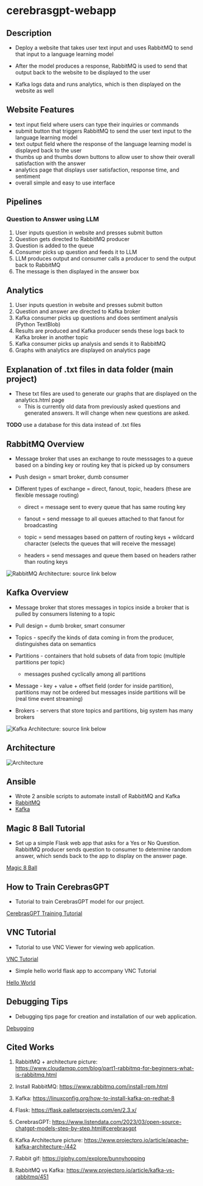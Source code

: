 # cerebrasgpt-webapp



## Description

- Deploy a website that takes user text input and uses RabbitMQ to send that input to a language learning model

- After the model produces a response, RabbitMQ is used to send that output back to the website to be displayed to the user

- Kafka logs data and runs analytics, which is then displayed on the website as well

## Website Features
- text input field where users can type their inquiries or commands
- submit button that triggers RabbitMQ to send the user text input to the language learning model
- text output field where the response of the language learning model is displayed back to the user
- thumbs up and thumbs down buttons to allow user to show their overall satisfaction with the answer
- analytics page that displays user satisfaction, response time, and sentiment
- overall simple and easy to use interface

## Pipelines
### Question to Answer using LLM
1. User inputs question in website and presses submit button
2. Question gets directed to RabbitMQ producer
3. Question is added to the queue
4. Consumer picks up question and feeds it to LLM
5. LLM produces output and consumer calls a producer to send the output back to RabbitMQ
6. The message is then displayed in the answer box

## Analytics
1. User inputs question in website and presses submit button
2. Question and answer are directed to Kafka broker
3. Kafka consumer picks up questions and does sentiment analysis (Python TextBlob)
4. Results are produced and Kafka producer sends these logs back to Kafka broker in another topic
5. Kafka consumer picks up analysis and sends it to RabbitMQ
6. Graphs with analytics are displayed on analytics page

## Explanation of .txt files in data folder (main project)
- These txt files are used to generate our graphs that are displayed on the analytics.html page
    - This is currently old data from previously asked questions and generated answers. It will change when new questions are asked.

**TODO** use a database for this data instead of .txt files

## RabbitMQ Overview

- Message broker that uses an exchange to route messsages to a queue based on a binding key or routing key that is picked up by consumers 

- Push design = smart broker, dumb consumer

- Different types of exchange = direct, fanout, topic, headers (these are flexible message routing)

    - direct = message sent to every queue that has same routing key
    
    - fanout = send message to all queues attached to that fanout for broadcasting
    
    - topic = send messages based on pattern of routing keys + wildcard character (selects the queues that will receive the message)
    
    - headers = send messages and queue them based on headers rather than routing keys

![RabbitMQ Architecture](https://lc.llnl.gov/gitlab/rohovit1/cerebrasgpt-webapp/-/blob/main/architectures/rabbitmq_arc.png): source link below


## Kafka Overview

- Message broker that stores messages in topics inside a broker that is pulled by consumers listening to a topic

- Pull design = dumb broker, smart consumer

- Topics - specify the kinds of data coming in from the producer, distinguishes data on semantics

- Partitions - containers that hold subsets of data from topic (multiple partitions per topic)

    - messages pushed cyclically among all partitions

- Message - key + value + offset field (order for inside partition), partitions may not be ordered but messages inside partitions will be (real time event streaming)

- Brokers - servers that store topics and partitions, big system has many brokers

![Kafka Architecture](https://lc.llnl.gov/gitlab/rohovit1/cerebrasgpt-webapp/-/blob/main/architectures/kafka_arc.png): source link below


## Architecture

![Architecture](https://lc.llnl.gov/gitlab/rohovit1/cerebrasgpt-webapp/-/blob/main/architectures/Architecture.png)

## Ansible

- Wrote 2 ansible scripts to automate install of RabbitMQ and Kafka
- [RabbitMQ](https://lc.llnl.gov/gitlab/rohovit1/cerebrasgpt-webapp/-/blob/main/ansible/rabbit.yml) 
- [Kafka](https://lc.llnl.gov/gitlab/rohovit1/cerebrasgpt-webapp/-/blob/main/ansible/install_kafka.yml)


## Magic 8 Ball Tutorial

- Set up a simple Flask web app that asks for a Yes or No Question. RabbitMQ producer sends question to consumer
to determine random answer, which sends back to the app to display on the answer page.

[Magic 8 Ball](https://lc.llnl.gov/gitlab/rohovit1/cerebrasgpt-webapp/-/blob/main/tutorials/Magic8BallTutorial.md)

## How to Train CerebrasGPT

- Tutorial to train CerebrasGPT model for our project.

[CerebrasGPT Training Tutorial](https://lc.llnl.gov/gitlab/rohovit1/cerebrasgpt-webapp/-/blob/main/tutorials/CerebrasGPTTrain.md)

## VNC Tutorial

- Tutorial to use VNC Viewer for viewing web application. 

[VNC Tutorial](https://lc.llnl.gov/gitlab/rohovit1/cerebrasgpt-webapp/-/blob/main/tutorials/VNCTutorial.md)

- Simple hello world flask app to accompany VNC Tutorial

[Hello World](https://lc.llnl.gov/gitlab/rohovit1/cerebrasgpt-webapp/-/blob/main/tutorials/HelloWorldFlaskTutorial.md)

## Debugging Tips

- Debugging tips page for creation and installation of our web application.

[Debugging](https://lc.llnl.gov/gitlab/rohovit1/cerebrasgpt-webapp/-/blob/main/Debugging.md)

## Cited Works

1. RabbitMQ + architecture picture: https://www.cloudamqp.com/blog/part1-rabbitmq-for-beginners-what-is-rabbitmq.html

2. Install RabbitMQ: https://www.rabbitmq.com/install-rpm.html

3. Kafka: https://linuxconfig.org/how-to-install-kafka-on-redhat-8

4. Flask: https://flask.palletsprojects.com/en/2.3.x/

5. CerebrasGPT: https://www.listendata.com/2023/03/open-source-chatgpt-models-step-by-step.html#cerebrasgpt

6. Kafka Architecture picture: https://www.projectpro.io/article/apache-kafka-architecture-/442

7. Rabbit gif: https://giphy.com/explore/bunnyhopping

8. RabbitMQ vs Kafka: https://www.projectpro.io/article/kafka-vs-rabbitmq/451
